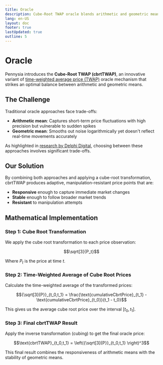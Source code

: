 ```yaml
---
title: Oracle
description: Cube-Root TWAP oracle blends arithmetic and geometric means for adaptive, manipulation-resistant pricing.
lang: en-US
layout: doc
footer: true
lastUpdated: true
outline: 5
---
```


# Oracle

Pennysia introduces the **Cube-Root TWAP (cbrtTWAP)**, an innovative variant of [time-weighted average price (TWAP)](https://en.wikipedia.org/wiki/Time-weighted_average_price#:~:text=In%20finance%2C%20time%2Dweighted%20average,achieve%20the%20TWAP%20or%20better.) oracle mechanism that strikes an optimal balance between arithmetic and geometric means.

## The Challenge

Traditional oracle approaches face trade-offs:
- **Arithmetic mean**: Captures short-term price fluctuations with high precision but vulnerable to sudden spikes
- **Geometric mean**: Smooths out noise logarithmically yet doesn't reflect real-time movements accurately

As highlighted in [research by Delphi Digital](https://members.delphidigital.io/reports/arithmetic-or-geometric-mean-twap-which-one-to-use), choosing between these approaches involves significant trade-offs.

## Our Solution

By combining both approaches and applying a cube-root transformation, cbrtTWAP produces adaptive, manipulation-resistant price points that are:
- **Responsive** enough to capture immediate market changes
- **Stable** enough to follow broader market trends
- **Resistant** to manipulation attempts

## Mathematical Implementation

### Step 1: Cube Root Transformation

We apply the cube root transformation to each price observation:

$$\sqrt[3]{P_t}$$

Where $P_t$ is the price at time $t$.

### Step 2: Time-Weighted Average of Cube Root Prices

Calculate the time-weighted average of the transformed prices:

$${\sqrt[3]{P}}_{t_0,t_1} = \frac{\text{cumulativeCbrtPrice}_{t_1} - \text{cumulativeCbrtPrice}_{t_0}}{t_1 - t_0}$$

This gives us the average cube root price over the interval $[t_0, t_1]$.

### Step 3: Final cbrtTWAP Result

Apply the inverse transformation (cubing) to get the final oracle price:

$$\text{cbrtTWAP}_{t_0,t_1} = \left({\sqrt[3]{P}}_{t_0,t_1} \right)^3$$

This final result combines the responsiveness of arithmetic means with the stability of geometric means.